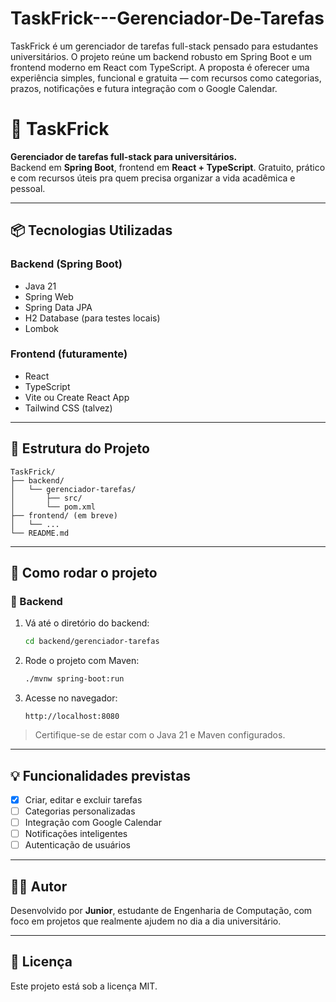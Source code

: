 # TaskFrick---Gerenciador-De-Tarefas
TaskFrick é um gerenciador de tarefas full-stack pensado para estudantes universitários. O projeto reúne um backend robusto em Spring Boot e um frontend moderno em React com TypeScript. A proposta é oferecer uma experiência simples, funcional e gratuita — com recursos como categorias, prazos, notificações e futura integração com o Google Calendar.
# 🧠 TaskFrick

**Gerenciador de tarefas full-stack para universitários.**  
Backend em **Spring Boot**, frontend em **React + TypeScript**. Gratuito, prático e com recursos úteis pra quem precisa organizar a vida acadêmica e pessoal.

---

## 📦 Tecnologias Utilizadas

### Backend (Spring Boot)
- Java 21
- Spring Web
- Spring Data JPA
- H2 Database (para testes locais)
- Lombok

### Frontend (futuramente)
- React
- TypeScript
- Vite ou Create React App
- Tailwind CSS (talvez)

---

## 📁 Estrutura do Projeto

```plaintext
TaskFrick/
├── backend/
│   └── gerenciador-tarefas/
│       ├── src/
│       └── pom.xml
├── frontend/ (em breve)
│   └── ...
└── README.md
```

---

## 🚀 Como rodar o projeto

### 🔧 Backend

1. Vá até o diretório do backend:
   ```bash
   cd backend/gerenciador-tarefas
   ```

2. Rode o projeto com Maven:
   ```bash
   ./mvnw spring-boot:run
   ```

3. Acesse no navegador:
   ```
   http://localhost:8080
   ```

> Certifique-se de estar com o Java 21 e Maven configurados.

---

## 💡 Funcionalidades previstas

- [x] Criar, editar e excluir tarefas
- [ ] Categorias personalizadas
- [ ] Integração com Google Calendar
- [ ] Notificações inteligentes
- [ ] Autenticação de usuários

---

## 🧑‍💻 Autor

Desenvolvido por **Junior**, estudante de Engenharia de Computação, com foco em projetos que realmente ajudem no dia a dia universitário.

---

## 📜 Licença

Este projeto está sob a licença MIT.
